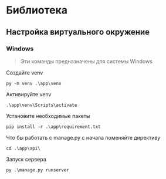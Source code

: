 # Библиотека

## Настройка виртуального окружение

### Windows

> Эти команды предназначены для системы Windows

Создайте venv

```console
py -m venv .\app\venv
```

Активируйте venv

```console
.\app\venv\Scripts\activate
```

Установите необходимые пакеты

```console
pip install -r .\app\requirement.txt
```

Что бы работать с manage.py с начала поменяйте директиву

```console
cd .\app\api\
```

Запуск сервера

```console
py .\manage.py runserver
```
